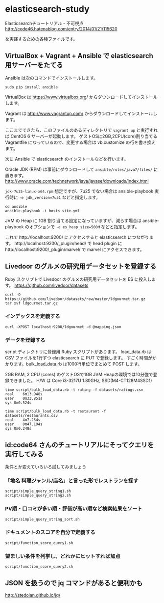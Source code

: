 elasticsearch-study
===================

Elasticsearchチュートリアル - 不可視点
http://code46.hatenablog.com/entry/2014/01/21/115620

を実践するための各種ファイルです。

## VirtualBox + Vagrant + Ansible で elasticsearch 用サーバーをたてる

Ansible は次のコマンドでインストールします。
```
sudo pip install ansible
```

VirtualBox は https://www.virtualbox.org/ からダウンロードしてインストールします。

Vagrant は http://www.vagrantup.com/ からダウンロードしてインストールします。

ここまでできたら、このファイルのあるディレクトリで `vagrant up` と実行すれば CentOS 6 サーバーが起動します。
ゲストOSに2GB,2CPU(core)割り当てる Vagrantfile になっているので、変更する場合は vb.customize の行を書き換えます。

次に Ansible で elasticsearch のインストールなどを行います。

Oracle JDK (RPM) は事前にダウンロードして `ansible/roles/java7/files/` に置きます。
http://www.oracle.com/technetwork/java/javase/downloads/index.html

`jdk-7u25-linux-x64.rpm` 想定ですが、7u25 でない場合は ansible-playbook 実行時に `-e jdk_version=7u51` などと指定します。

```
cd ansible
ansible-playbook -i hosts site.yml
```

JVM の Heap に 1GB 割り当てる設定になっていますが、減らす場合は ansible-playbook のオプションで `-e es_heap_size=500M` などと指定します。

これで http://localhost:9200/ にアクセスすると elasticsearch につながります。
http://localhost:9200/_plugin/head/ で head plugin に http://localhost:9200/_plugin/marvel/ で marvel にアクセスできます。


## Livedoor のグルメの研究用データセットを登録する

Ruby スクリプトで Livedoor のグルメの研究用データセットを ES に投入します。
https://github.com/livedoor/datasets

```
curl -O https://github.com/livedoor/datasets/raw/master/ldgourmet.tar.gz
tar xvf ldgourmet.tar.gz
```

### インデックスを定義する

```
curl -XPOST localhost:9200/ldgourmet -d @mapping.json
```

### データを登録する

script ディレクトリに登録用 Ruby スクリプトがあります。
load_data.rb は CSV ファイルを1行ずつ elasticsearch に PUT で登録します。
すごく時間がかかります。bulk_load_data.rb は1000行単位でまとめて POST します。

2GB RAM, 2 CPU (cores) のゲストOSで1GB JVM Heapの環境では10分強で登録できました。
H/W は Core i3-3217U 1.80GHz, SSD(M4-CT128M4SSD1)

```
time script/bulk_load_data.rb -t rating -f datasets/ratings.csv 
real	6m13.948s
user	0m33.851s
sys	0m0.524s
```

```
time script/bulk_load_data.rb -t restaurant -f datasets/restaurants.csv 
real	4m7.254s
user	0m47.194s
sys	0m0.248s
```

## id:code64 さんのチュートリアルにそってクエリを実行してみる

条件とか変えていろいろ試してみましょう

### 「地名 料理ジャンル/店名」と言った形でレストランを探す

```
script/simple_query_string1.sh
script/simple_query_string2.sh
```

### PV順・口コミが多い順・評価が高い順など検索結果をソート

```
script/simple_query_string_sort.sh
```

### ドキュメントのスコアを自分で定義する

```
script/function_score_query1.sh
```

### 望ましい条件を列挙し、どれかにヒットすれば加点

```
script/function_score_query2.sh
```

## JSON を扱うので jq コマンドがあると便利かも

http://stedolan.github.io/jq/

